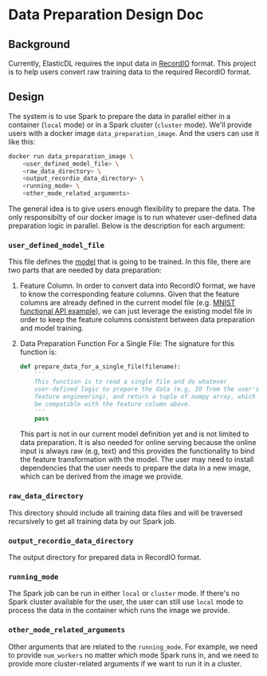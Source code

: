 # Data Preparation Design Doc

## Background
Currently, ElasticDL requires the input data in [RecordIO]( https://github.com/elasticdl/recordio) format. This project is to help users convert raw training data to the required RecordIO format.

## Design
The system is to use Spark to prepare the data in parallel either in a container (`local` mode) or in a Spark cluster (`cluster` mode). We'll provide users with a docker image `data_preparation_image`. And the users can use it like this:
```bash
docker run data_preparation_image \
    <user_defined_model_file> \
    <raw_data_directory> \
    <output_recordio_data_directory> \
    <running_mode> \
    <other_mode_related_arguments>
```
The general idea is to give users enough flexibility to prepare the data. The only responsibilty of our docker image is to run whatever user-defined data preparation logic in parallel. Below is the description for each argument:


### `user_defined_model_file`

This file defines the [model](https://github.com/sql-machine-learning/elasticdl/blob/develop/doc/model_building.md) that is going to be trained. In this file, there are two parts that are needed by data preparation:

1. Feature Column. In order to convert data into RecordIO format, we have to know the corresponding feature columns. Given that the feature columns are already defined in the current model file (e.g. [MNIST functional API example](https://github.com/sql-machine-learning/elasticdl/blob/0b7d75fd5073802f33e192244283b86ccf2684e0/elasticdl/python/examples/mnist_functional_api.py#L18-L24)), we can just leverage the existing model file in order to keep the feature columns consistent between data preparation and model training.

1. Data Preparation Function For a Single File: The signature for this function is:
    ```python
    def prepare_data_for_a_single_file(filename):
        '''
        This function is to read a single file and do whatever 
        user-defined logic to prepare the data (e.g, IO from the user's file system, 
        feature engineering), and return a tuple of numpy array, which should 
        be compatible with the feature column above.
        '''
        pass
    ```
    This part is not in our current model definition yet and is not limited to data preparation. It is also needed for online serving because the online input is always raw (e.g, text) and this provides the functionality to bind the feature transformation with the model. The user may need to install dependencies that the user needs to prepare the data in a new image, which can be derived from the image we provide.


### `raw_data_directory`
This directory should include all training data files and will be traversed recursively to get all training data by our Spark job.

### `output_recordio_data_directory`
The output directory for prepared data in RecordIO format.

### `running_mode`
The Spark job can be run in either `local` or `cluster` mode. If there's no Spark cluster available for the user, the user can still use `local` mode to process the data in the container which runs the image we provide.

### `other_mode_related_arguments`
Other arguments that are related to the `running_mode`. For example, we need to provide `num_workers` no matter which mode Spark runs in, and we need to provide more cluster-related arguments if we want to run it in a cluster.
